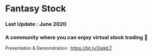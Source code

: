 # Fantasy Stock
### Last Update : June 2020
### A community where you can enjoy virtual stock trading 🤩

Presentation & Demonstration : https://bit.ly/3giktLT
